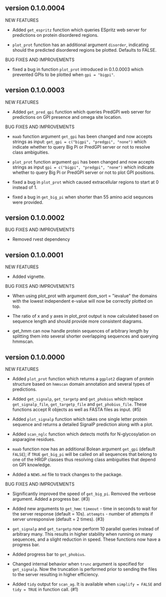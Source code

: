 version 0.1.0.0004
-----------------------------
NEW FEATURES

* Added `get_espritz` function which queries ESpritz web server for 
  predictions on protein disordered regions.
  
* `plot_prot` function has an additional argument `disorder`, indicating
  should the predicted disordered regions be plotted. Defaults to FALSE.
  
BUG FIXES AND IMPROVEMENTS

* fixed a bug in function `plot_prot` introduced in 0.1.0.0003 which prevented 
  GPIs to be plotted when `gpi = "bigpi"`.


version 0.1.0.0003
-----------------------------
NEW FEATURES

* Added `get_pred_gpi` function which queries PredGPI web server for 
  predictions on GPI presence and omega site location.
  
BUG FIXES AND IMPROVEMENTS
  
* `maab` function argument `get_gpi` has been changed and now accepts strings
  as input: `get_gpi = c("bigpi", "predgpi", "none")` which indicate whether
  to query Big Pi or PredGPI server or not to resolve class ambiguities.
   
* `plot_prot` function argument `gpi` has been changed and now accepts strings
  as input `gpi = c("bigpi", "predgpi", "none")` which indicate whether
  to query Big Pi or PredGPI server or not to plot GPI positions.
  
* fixed a bug in `plot_prot` which caused extracellular regions to start at 0
  instead of 1.

* fixed a bug in `get_big_pi` when shorter than 55 amino acid sequnces 
  were provided.

  
version 0.1.0.0002
-----------------------------
BUG FIXES AND IMPROVEMENTS

* Removed rvest dependency


version 0.1.0.0001
-----------------------------
NEW FEATURES

* Added vignette. 

BUG FIXES AND IMPROVEMENTS

* When using plot_prot with argument dom_sort = "ievalue" the domains with the
  lowest independent e-value will now be correctly plotted on top.
  
* The ratio of x and y axes in plot_prot output is now calculated based on sequence
  length and should provide more consistent diagrams.
  
* get_hmm can now handle protein sequences of arbitrary length by splitting them
  into several shorter overlapping sequences and querying hmmscan. 
 
 
version 0.1.0.0000
-----------------------------

NEW FEATURES

* Added `plot_prot` function which returns a `ggplot2` diagram of protein
  structure based on `hmmscan` domain annotation and several types of
  predictions.

* Added `get_signalp`, `get_targetp` and `get_phobius` which replace
  `get_signalp_file`, `get_targetp_file` and `get_phobius_file`.
  These functions accept R objects as well as FASTA files as input. (#5)

* Added `plot_signalp` function which takes one single letter protein
  sequence and returns a detailed SignalP prediction along with a plot.

* Added `scan_nglc` function which detects motifs for N-glycosylation on
  asparagine residues.
  
* `maab` function now has an additional Bolean argument `get_gpi`
  (default `FALSE`); if `TRUE` `get_big_pi` will be called on all sequences
  that belong to one of the HRGP classes thus resolving class ambiguities
  that depend on GPI knowledge.
  
* Added a `NEWS.md` file to track changes to the package.

BUG FIXES AND IMPROVEMENTS

* Significantly improved the speed of `get_big_pi`. Removed the verbose argument.
  Added a progress bar. (#3)

* Added new arguments to `get_hmm`: `timeout` - time in seconds to wait for
  the server response (default = 10s). `attempts` - number of attempts if
  server unresponsive (default = 2 times). (#3)

* `get_signalp` and `get_targetp` now perform 10 parallel queries instead
  of arbitrary many. This results in higher stability when running on many
  sequences, and a slight reduction in speed. These functions now have a 
  progress bar.
  
* Added progress bar to `get_phobius`.

* Changed internal behavior when `trunc` argument is specified for `get_signalp`.
  Now the truncation is performed prior to sending the files to the server
  resulting in higher efficiency.

* Added `tidy` output for `scan_ag`. It is available when `simplify = FALSE` and
  `tidy = TRUE` in function call. (#1)